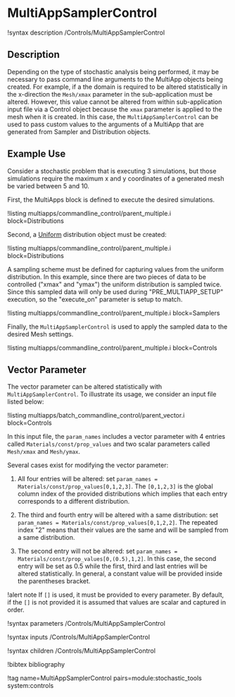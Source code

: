 # MultiAppSamplerControl

!syntax description /Controls/MultiAppSamplerControl

## Description

Depending on the type of stochastic analysis being performed, it may be necessary to pass command
line arguments to the MultiApp objects being created. For example, if a the domain is required to be
altered statistically in the x-direction the `Mesh/xmax` parameter in the sub-application must be
altered. However, this value cannot be altered from within sub-application input file via a Control
object because the `xmax` parameter is applied to the mesh when it is created. In this case, the
`MultiAppSamplerControl` can be used to pass custom values to the arguments of a MultiApp that
are generated from Sampler and Distribution objects.

## Example Use

Consider a stochastic problem that is executing 3 simulations, but those simulations
require the maximum x and y coordinates of a generated mesh be varied between 5 and 10.

First, the MultiApps block is defined to execute the desired simulations.

!listing multiapps/commandline_control/parent_multiple.i block=Distributions

Second, a [Uniform](distributions/Uniform.md) distribution
object must be created:

!listing multiapps/commandline_control/parent_multiple.i block=Distributions

A sampling scheme must be defined for capturing values from the uniform distribution. In
this example, since there are two pieces of data to be controlled ("xmax" and "ymax") the
uniform distribution is sampled twice. Since this sampled data will only be used during
"PRE_MULTIAPP_SETUP" execution, so the "execute_on" parameter is setup to match.

!listing multiapps/commandline_control/parent_multiple.i block=Samplers

Finally, the `MultiAppSamplerControl` is used to apply the sampled data to the
desired Mesh settings.

!listing multiapps/commandline_control/parent_multiple.i block=Controls

## Vector Parameter

The vector parameter can be altered statistically with `MultiAppSamplerControl`. To illustrate its usage, we consider an input file listed below:

!listing multiapps/batch_commandline_control/parent_vector.i block=Controls

In this input file, the `param_names` includes a vector parameter with 4 entries called `Materials/const/prop_values` and two scalar parameters called `Mesh/xmax` and `Mesh/ymax`.

Several cases exist for modifying the vector parameter:

1. All four entries will be altered: set `param_names = Materials/const/prop_values[0,1,2,3]`. The `[0,1,2,3]` is the global column index of the provided distributions which implies that each entry corresponds to a different distribution.  

2. The third and fourth entry will be altered with a same distribution: set `param_names = Materials/const/prop_values[0,1,2,2]`. The repeated index "2" means that their values are the same and will be sampled from a same distribution.

3. The second entry will not be altered: set `param_names = Materials/const/prop_values[0,(0.5),1,2]`. In this case, the second entry will be set as 0.5 while the first, third and last entries will be altered statistically. In general, a constant value will be provided inside the parentheses bracket.

!alert note
If `[]` is used, it must be provided to every parameter. By default, if the `[]` is not provided it is assumed that values are scalar and captured in order.

!syntax parameters /Controls/MultiAppSamplerControl

!syntax inputs /Controls/MultiAppSamplerControl

!syntax children /Controls/MultiAppSamplerControl

!bibtex bibliography

!tag name=MultiAppSamplerControl pairs=module:stochastic_tools system:controls
